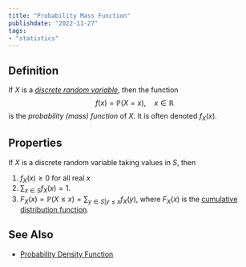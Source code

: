 ```yaml
---
title: "Probability Mass Function"
publishdate: "2022-11-27"
tags:
- "statistics"
---
```


## Definition
If $X$ is a *[discrete random variable](statistics/random-variable.md)*, then the function
$$f(x) = \mathbb{P}(X = x), \quad x \in \mathbb{R}$$
is the *probability (mass) function* of $X$. It is often denoted $f_X(x)$.

## Properties
If $X$ is a discrete random variable taking values in $S$, then
1. $f_X(x) \geq 0$ for all real $x$
2. $\sum_{x\in S} f_X(x) = 1$.
3. $F_X(x) = \mathbb{P}(X \leq x) = \sum_{y \in S | y \leq x} f_X(y)$, where $F_X(x)$ is the [cumulative distribution function](statistics/cumulative-distribution-function.md).

## See Also
- [Probability Density Function](statistics/probability-density-function.md)

